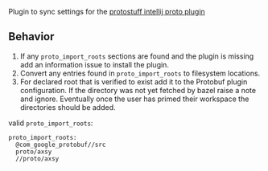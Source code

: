 Plugin to sync settings for the [protostuff intellij proto plugin](https://github.com/protostuff/protobuf-jetbrains-plugin)

## Behavior

1. If any `proto_import_roots` sections are found and the plugin is missing add an information issue to install the plugin.
2. Convert any entries found in `proto_import_roots` to filesystem locations.
3. For declared root that is verified to exist add it to the Protobuf plugin configuration. If the directory was not 
    yet fetched by bazel raise a note and ignore. Eventually once the user has primed their workspace the directories 
    should be added.  

valid `proto_import_roots`:
```
proto_import_roots:
  @com_google_protobuf//src
  proto/axsy
  //proto/axsy
```
